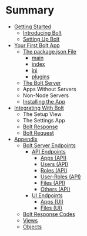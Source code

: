 # Summary

* [Getting Started](README.md)
    * [Introducing Bolt](sub.md)
    * [Setting Up Bolt](setting-up-bolt.md)
* [Your First Bolt App](your-first-bolt-app.md)
    * [The package.json File](packagejson.md)
        * [main](main.md)
        * [index](index.md)
        * [ini](ini.md)
        * [plugins](plugins.md)
    * [The Bolt Server](the-bolt-server.md)
    * Apps Without Servers
    * Non-Node Servers
    * [Installing the App](installing-the-app.md)
* [Integrating With Bolt](integrating-with-bolt.md)
    * The Setup View
    * The Settings App
    * [Bolt Response](bolt-response.md)
    * [Bolt Request](bolt-request.md)
* [Appendix](appendix.md)
    * [Bolt Server Endpoints](bolt-server-endpoints.md)
        * [API Endpoints](api-endpoints.md)
            * [Apps \(API\)](apps-api.md)
            * [Users \(API\)](users-api.md)
            * [Roles \(API\)](roles-api.md)
            * [User-Roles \(API\)](user-roles-api.md)
            * [Files \(API\)](files-api.md)
            * [Others \(API\)](others-api.md)
        * [UI Endpoints](ui-endpoints.md)
            * [Apps \(UI\)](apps-ui.md)
            * [Files \(UI\)](files-ui.md)
    * [Bolt Response Codes](bolt-response-codes.md)
    * [Views](views.md)
    * [Objects](objects.md)

